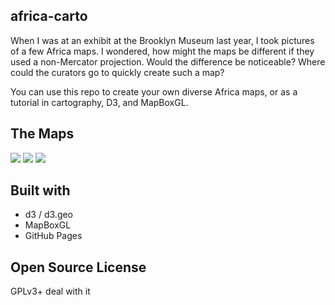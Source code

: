 ## africa-carto

When I was at an exhibit at the Brooklyn Museum last year, I took pictures of a
few Africa maps. I wondered, how might the maps be different if they used a
non-Mercator projection. Would the difference be noticeable? Where could the
curators go to quickly create such a map?

You can use this repo to create your own diverse Africa maps, or as a tutorial
in cartography, D3, and MapBoxGL.

## The Maps

<img src="http://mapmeld.github.io/africa-carto/maps/1.jpg"/>
<img src="http://mapmeld.github.io/africa-carto/maps/2.jpg"/>
<img src="http://mapmeld.github.io/africa-carto/maps/3.jpg"/>

## Built with

* d3 / d3.geo
* MapBoxGL
* GitHub Pages

## Open Source License

GPLv3+ deal with it
